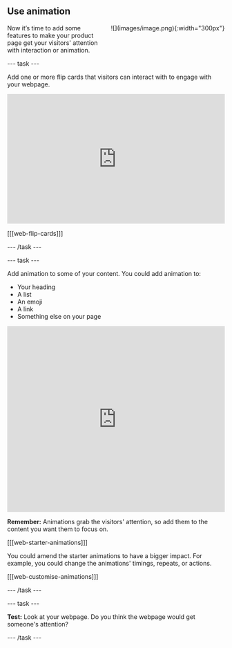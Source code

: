 ## Use animation

<div style="display: flex; flex-wrap: wrap">
<div style="flex-basis: 200px; flex-grow: 1; margin-right: 15px;">
Now it’s time to add some features to make your product page get your visitors' attention with interaction or animation.
</div>
<div>
![](images/image.png){:width="300px"}
</div>
</div>

--- task ---

Add one or more flip cards that visitors can interact with to engage with your webpage.

<iframe src="https://trinket.io/embed/html/886cbdcb64?outputOnly=true" width="100%" height="300" frameborder="0" marginwidth="0" marginheight="0" allowfullscreen></iframe>

[[[web-flip-cards]]]

--- /task ---

--- task ---

Add animation to some of your content. You could add animation to:
+ Your heading
+ A list
+ An emoji
+ A link
+ Something else on your page 

<iframe src="https://trinket.io/embed/html/6900625300?outputOnly=true" width="100%" height="430" frameborder="0" marginwidth="0" marginheight="0" allowfullscreen></iframe>

**Remember:** Animations grab the visitors' attention, so add them to the content you want them to focus on. 

[[[web-starter-animations]]]

You could amend the starter animations to have a bigger impact. For example, you could change the animations' timings, repeats, or actions.

[[[web-customise-animations]]]

--- /task ---

--- task ---

**Test:** Look at your webpage. Do you think the webpage would get someone's attention?

--- /task ---

